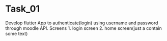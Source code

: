 # Task_01
Develop flutter App to authenticate(login) using username and password through moodle API.  Screens  1. login screen 2. home screen(just a contain some text)
